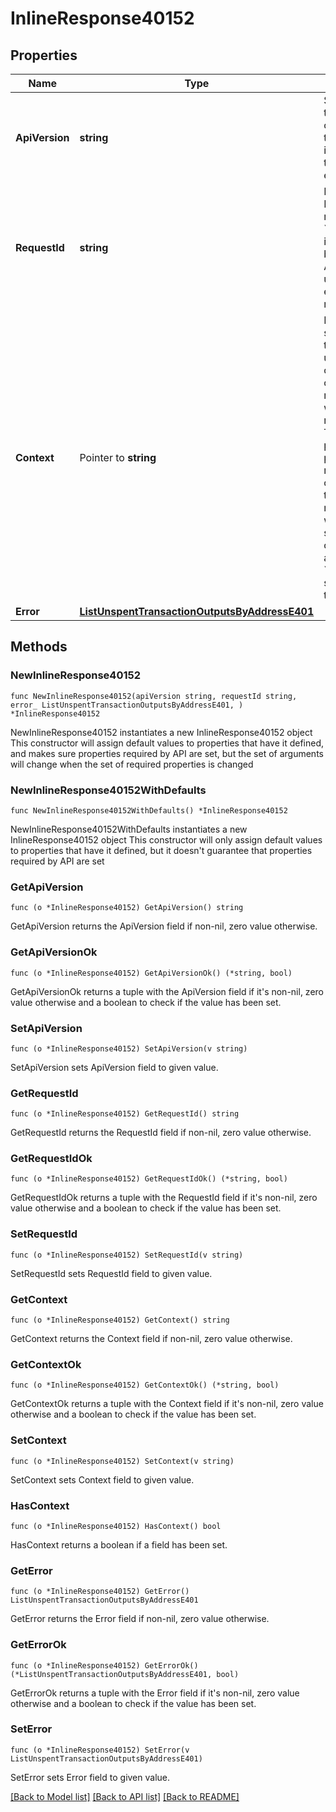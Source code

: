 # InlineResponse40152

## Properties

Name | Type | Description | Notes
------------ | ------------- | ------------- | -------------
**ApiVersion** | **string** | Specifies the version of the API that incorporates this endpoint. | 
**RequestId** | **string** | Defines the ID of the request. The &#x60;requestId&#x60; is generated by Crypto APIs and it&#39;s unique for every request. | 
**Context** | Pointer to **string** | In batch situations the user can use the context to correlate responses with requests. This property is present regardless of whether the response was successful or returned as an error. &#x60;context&#x60; is specified by the user. | [optional] 
**Error** | [**ListUnspentTransactionOutputsByAddressE401**](ListUnspentTransactionOutputsByAddressE401.md) |  | 

## Methods

### NewInlineResponse40152

`func NewInlineResponse40152(apiVersion string, requestId string, error_ ListUnspentTransactionOutputsByAddressE401, ) *InlineResponse40152`

NewInlineResponse40152 instantiates a new InlineResponse40152 object
This constructor will assign default values to properties that have it defined,
and makes sure properties required by API are set, but the set of arguments
will change when the set of required properties is changed

### NewInlineResponse40152WithDefaults

`func NewInlineResponse40152WithDefaults() *InlineResponse40152`

NewInlineResponse40152WithDefaults instantiates a new InlineResponse40152 object
This constructor will only assign default values to properties that have it defined,
but it doesn't guarantee that properties required by API are set

### GetApiVersion

`func (o *InlineResponse40152) GetApiVersion() string`

GetApiVersion returns the ApiVersion field if non-nil, zero value otherwise.

### GetApiVersionOk

`func (o *InlineResponse40152) GetApiVersionOk() (*string, bool)`

GetApiVersionOk returns a tuple with the ApiVersion field if it's non-nil, zero value otherwise
and a boolean to check if the value has been set.

### SetApiVersion

`func (o *InlineResponse40152) SetApiVersion(v string)`

SetApiVersion sets ApiVersion field to given value.


### GetRequestId

`func (o *InlineResponse40152) GetRequestId() string`

GetRequestId returns the RequestId field if non-nil, zero value otherwise.

### GetRequestIdOk

`func (o *InlineResponse40152) GetRequestIdOk() (*string, bool)`

GetRequestIdOk returns a tuple with the RequestId field if it's non-nil, zero value otherwise
and a boolean to check if the value has been set.

### SetRequestId

`func (o *InlineResponse40152) SetRequestId(v string)`

SetRequestId sets RequestId field to given value.


### GetContext

`func (o *InlineResponse40152) GetContext() string`

GetContext returns the Context field if non-nil, zero value otherwise.

### GetContextOk

`func (o *InlineResponse40152) GetContextOk() (*string, bool)`

GetContextOk returns a tuple with the Context field if it's non-nil, zero value otherwise
and a boolean to check if the value has been set.

### SetContext

`func (o *InlineResponse40152) SetContext(v string)`

SetContext sets Context field to given value.

### HasContext

`func (o *InlineResponse40152) HasContext() bool`

HasContext returns a boolean if a field has been set.

### GetError

`func (o *InlineResponse40152) GetError() ListUnspentTransactionOutputsByAddressE401`

GetError returns the Error field if non-nil, zero value otherwise.

### GetErrorOk

`func (o *InlineResponse40152) GetErrorOk() (*ListUnspentTransactionOutputsByAddressE401, bool)`

GetErrorOk returns a tuple with the Error field if it's non-nil, zero value otherwise
and a boolean to check if the value has been set.

### SetError

`func (o *InlineResponse40152) SetError(v ListUnspentTransactionOutputsByAddressE401)`

SetError sets Error field to given value.



[[Back to Model list]](../README.md#documentation-for-models) [[Back to API list]](../README.md#documentation-for-api-endpoints) [[Back to README]](../README.md)


